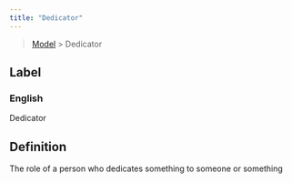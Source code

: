```yaml
---
title: "Dedicator"
---
```


> [Model](./../) > Dedicator

## Label

### English
Dedicator


## Definition
The role of a person who dedicates something to someone or something 


    
